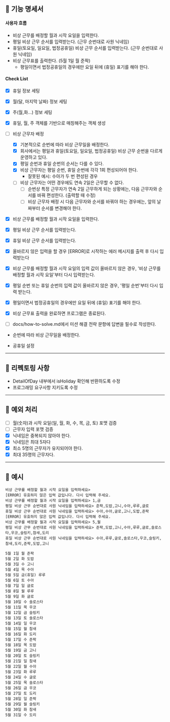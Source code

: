 ## 📌 기능 명세서

#### 사용자 흐름

- 비상 근무를 배정할 월과 시작 요일을 입력한다.
- 평일 비상 근무 순서를 입력받는다. (근무 순번대로 사원 닉네임)
- 휴일(토요일, 일요일, 법정공휴일) 비상 근무 순서를 입력받는다. (근무 순번대로 사원 닉네임)
- 비상 근무표를 출력한다. (5월 1일 월 준팍)
    - 평일이면서 법정공휴일의 경우에만 요일 뒤에 (휴일) 표기를 해야 한다.

#### Check List

- [x] 휴일 정보 세팅
- [x] 월(달, 마지막 날짜) 정보 세팅
- [x] 주(월,화...) 정보 세팅
- [x] 휴일, 월, 주 객체를 기반으로 매칭해주는 객체 생성
- [ ] 비상 근무자 배정
    - [x] 기본적으로 순번에 따라 비상 근무일을 배정한다.
    - [x] 회사에서는 평일과 휴일(토요일, 일요일, 법정공휴일) 비상 근무 순번을 다르게 운영하고 있다.
    - [x] 평일 순번과 휴일 순번의 순서는 다를 수 있다.
    - [x] 비상 근무자는 평일 순번, 휴일 순번에 각각 1회 편성되어야 한다.
        -  잘못된 예시: 수아가 두 번 편성된 경우
    - [ ] 비상 근무자는 어떤 경우에도 연속 2일은 근무할 수 없다.
        - [ ] 순번상 특정 근무자가 연속 2일 근무하게 되는 상황에는, 다음 근무자와 순서를 바꿔 편성한다. (출력할 때 수정)
        - [ ] 비상 근무자 배정 시 다음 근무자와 순서를 바꿔야 하는 경우에는, 앞의 날짜부터 순서를 변경해야 한다.
- [x] 비상 근무를 배정할 월과 시작 요일을 입력한다.
- [x] 평일 비상 근무 순서를 입력받는다.
- [x] 휴일 비상 근무 순서를 입력받는다.
- [x] 올바르지 않은 입력을 할 경우 [ERROR]로 시작하는 에러 메시지를 출력 후 다시 입력받는다
- [x] 비상 근무를 배정할 월과 시작 요일의 입력 값이 올바르지 않은 경우, '비상 근무를 배정할 월과 시작 요일'부터 다시 입력받는다.
- [x] 평일 순번 또는 휴일 순번의 입력 값이 올바르지 않은 경우, '평일 순번'부터 다시 입력 받는다.
- [x] 평일이면서 법정공휴일의 경우에만 요일 뒤에 (휴일) 표기를 해야 한다.
- [x] 비상 근무표 출력을 완료하면 프로그램은 종료된다.
- [ ] docs/how-to-solve.md에서 미션 해결 전략 문항에 답변을 필수로 작성한다.


- 순번에 따라 비상 근무일을 배정한다.

- 공휴일 설정

---

## 🚀 리펙토링 사항
- DetailOfDay 내부에서 isHoliday 확인해 반환하도록 수정 
- 프로그래밍 요구사항 지키도록 수정

---

## 🔮 예외 처리

- [ ] 월(숫자)과 시작 요일(일, 월, 화, 수, 목, 금, 토)  포맷 검증
- [ ] 근무자 입력 포맷 검증
- [x] 닉네임은 중복되지 않아야 한다.
- [x] 닉네임은 최대 5자다
- [x] 최소 5명의 근무자가 유지되어야 한다.
- [x] 최대 35명의 근무자다.

---

## 🔎 예시

```
비상 근무를 배정할 월과 시작 요일을 입력하세요>
[ERROR] 유효하지 않은 입력 값입니다. 다시 입력해 주세요.
비상 근무를 배정할 월과 시작 요일을 입력하세요> 1,금
평일 비상 근무 순번대로 사원 닉네임을 입력하세요> 준팍,도밥,고니,수아,루루,글로
휴일 비상 근무 순번대로 사원 닉네임을 입력하세요> 수아,수아,글로,고니,도밥,준팍
[ERROR] 유효하지 않은 입력 값입니다. 다시 입력해 주세요.
비상 근무를 배정할 월과 시작 요일을 입력하세요> 5,월
평일 비상 근무 순번대로 사원 닉네임을 입력하세요> 준팍,도밥,고니,수아,루루,글로,솔로스타,우코,슬링키,참새,도리
휴일 비상 근무 순번대로 사원 닉네임을 입력하세요> 수아,루루,글로,솔로스타,우코,슬링키,참새,도리,준팍,도밥,고니

5월 1일 월 준팍
5월 2일 화 도밥
5월 3일 수 고니
5월 4일 목 수아
5월 5일 금(휴일) 루루
5월 6일 토 수아
5월 7일 일 글로
5월 8일 월 루루
5월 9일 화 글로
5월 10일 수 솔로스타
5월 11일 목 우코
5월 12일 금 슬링키
5월 13일 토 솔로스타
5월 14일 일 우코
5월 15일 월 참새
5월 16일 화 도리
5월 17일 수 준팍
5월 18일 목 도밥
5월 19일 금 고니
5월 20일 토 슬링키
5월 21일 일 참새
5월 22일 월 수아
5월 23일 화 루루
5월 24일 수 글로
5월 25일 목 솔로스타
5월 26일 금 우코
5월 27일 토 도리
5월 28일 일 준팍
5월 29일 월 슬링키
5월 30일 화 참새
5월 31일 수 도리

```
